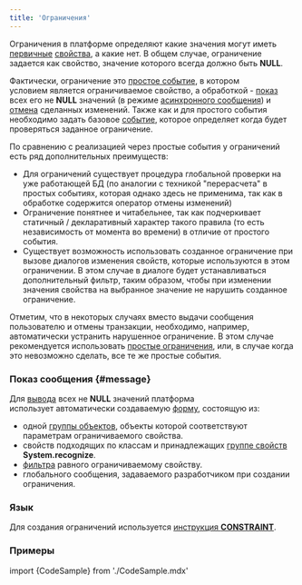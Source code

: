 ```yaml
---
title: 'Ограничения'
---
```


Ограничения в платформе определяют какие значения могут иметь [первичные](Первичные_свойства_DATA.md) [свойства](Свойства.md), а какие нет. В общем случае, ограничение задается как свойство, значение которого всегда должно быть **NULL**.

Фактически, ограничение это [простое событие](Простые_события.md), в котором условием является ограничиваемое свойство, а обработкой - [показ](#message) всех его не **NULL** значений (в режиме [асинхронного сообщения](В_печатном_представлении_PRINT.md#interactive)) и [отмена](Отмена_изменений_CANCEL.md) сделанных изменений. Также как и для простого события необходимо задать базовое [событие](События.md), которое определяет когда будет проверяться заданное ограничение. 

По сравнению с реализацией через простые события у ограничений есть ряд дополнительных преимуществ:

-   Для ограничений существует процедура глобальной проверки на уже работающей БД (по аналогии с техникой "перерасчета" в простых событиях, которая однако здесь не применима, так как в обработке содержится оператор отмены изменений)
-   Ограничение понятнее и читабельнее, так как подчеркивает статичный / декларативный характер такого правила (то есть независимость от момента во времени) в отличие от простого события.
-   Существует возможность использовать созданное ограничение при вызове диалогов изменения свойств, которые используются в этом ограничении. В этом случае в диалоге будет устанавливаться дополнительный фильтр, таким образом, чтобы при изменении значения свойства на выбранное значение не нарушить созданное ограничение.

Отметим, что в некоторых случаях вместо выдачи сообщения пользователю и отмены транзакции, необходимо, например, автоматически устранить нарушенное ограничение. В этом случае рекомендуется использовать [простые ограничения](Простые_ограничения.md), или, в случае когда это невозможно сделать, все те же простые события.

### Показ сообщения {#message}

Для [вывода](В_печатном_представлении_PRINT.md) всех не **NULL** значений платформа использует автоматически создаваемую [форму](Формы.md), состоящую из:

-   одной [группы объектов](Структура_формы.md#objects), объекты которой соответствуют параметрам ограничиваемого свойства.
-   свойств подходящих по классам и принадлежащих [группе свойств](Группы_свойств_и_действий.md) **System.recognize**.
-   [фильтра](Структура_формы.md#filters) равного ограничиваемому свойству.
-   глобального сообщения, задаваемого разработчиком при создании ограничения.

### Язык

Для создания ограничений используется [инструкция **CONSTRAINT**](Инструкция_CONSTRAINT.md). 

### Примеры

import {CodeSample} from './CodeSample.mdx'

<CodeSample url="https://ru-documentation.lsfusion.org/sample?file=InstructionSample&block=constraint"/>
